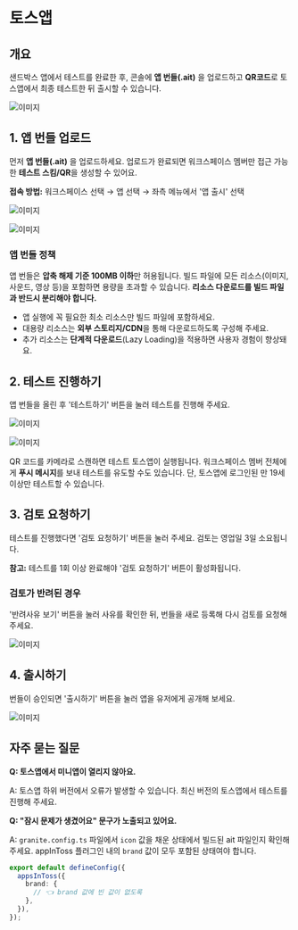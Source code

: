 # 토스앱

## 개요

샌드박스 앱에서 테스트를 완료한 후, 콘솔에 **앱 번들(.ait)** 을 업로드하고 **QR코드**로 토스앱에서 최종 테스트한 뒤 출시할 수 있습니다.

![이미지](https://developers-apps-in-toss.toss.im/assets/release-flow.BUfX8Fba.png)

## 1. 앱 번들 업로드

먼저 **앱 번들(.ait)** 을 업로드하세요. 업로드가 완료되면 워크스페이스 멤버만 접근 가능한 **테스트 스킴/QR**을 생성할 수 있어요.

**접속 방법:** 워크스페이스 선택 → 앱 선택 → 좌측 메뉴에서 '앱 출시' 선택

![이미지](https://developers-apps-in-toss.toss.im/assets/function_1.CQwL-fxB.png)

![이미지](https://developers-apps-in-toss.toss.im/assets/release-01_info.D82eL_Ha.png)

### 앱 번들 정책

앱 번들은 **압축 해제 기준 100MB 이하**만 허용됩니다. 빌드 파일에 모든 리소스(이미지, 사운드, 영상 등)을 포함하면 용량을 초과할 수 있습니다. **리소스 다운로드를 빌드 파일과 반드시 분리해야 합니다.**

- 앱 실행에 꼭 필요한 최소 리소스만 빌드 파일에 포함하세요.
- 대용량 리소스는 **외부 스토리지/CDN**을 통해 다운로드하도록 구성해 주세요.
- 추가 리소스는 **단계적 다운로드**(Lazy Loading)을 적용하면 사용자 경험이 향상돼요.

## 2. 테스트 진행하기

앱 번들을 올린 후 '테스트하기' 버튼을 눌러 테스트를 진행해 주세요.

![이미지](https://developers-apps-in-toss.toss.im/assets/release-02.XDtaaPtX.png)

![이미지](https://developers-apps-in-toss.toss.im/assets/release-03.D65p_X95.png)

QR 코드를 카메라로 스캔하면 테스트 토스앱이 실행됩니다. 워크스페이스 멤버 전체에게 **푸시 메시지**를 보내 테스트를 유도할 수도 있습니다. 단, 토스앱에 로그인된 만 19세 이상만 테스트할 수 있습니다.

## 3. 검토 요청하기

테스트를 진행했다면 '검토 요청하기' 버튼을 눌러 주세요. 검토는 영업일 3일 소요됩니다.

**참고:** 테스트를 1회 이상 완료해야 '검토 요청하기' 버튼이 활성화됩니다.

### 검토가 반려된 경우

'반려사유 보기' 버튼을 눌러 사유를 확인한 뒤, 번들을 새로 등록해 다시 검토를 요청해 주세요.

![이미지](https://developers-apps-in-toss.toss.im/assets/release-reject.Crp80KCv.png)

## 4. 출시하기

번들이 승인되면 '출시하기' 버튼을 눌러 앱을 유저에게 공개해 보세요.

![이미지](https://developers-apps-in-toss.toss.im/assets/release-08.CDVj643X.png)

## 자주 묻는 질문

**Q: 토스앱에서 미니앱이 열리지 않아요.**

A: 토스앱 하위 버전에서 오류가 발생할 수 있습니다. 최신 버전의 토스앱에서 테스트를 진행해 주세요.

**Q: "잠시 문제가 생겼어요" 문구가 노출되고 있어요.**

A: `granite.config.ts` 파일에서 `icon` 값을 채운 상태에서 빌드된 ait 파일인지 확인해주세요. appInToss 플러그인 내의 `brand` 값이 모두 포함된 상태여야 합니다.

```typescript
export default defineConfig({
  appsInToss({
    brand: {
      // 👈 brand 값에 빈 값이 없도록
    },
  }),
});
```
